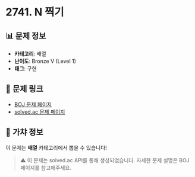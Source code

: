 # 2741. N 찍기

## 📊 문제 정보
- **카테고리**: 배열
- **난이도**: Bronze V (Level 1)
- **태그**: 구현

## 🔗 문제 링크
- [BOJ 문제 페이지](https://www.acmicpc.net/problem/2741)
- [solved.ac 문제 페이지](https://solved.ac/problems/2741)

## 🎯 가챠 정보
이 문제는 **배열** 카테고리에서 뽑을 수 있습니다!

> ⚠️ 이 문제는 solved.ac API를 통해 생성되었습니다. 
> 자세한 문제 설명은 BOJ 페이지를 참고해주세요.
